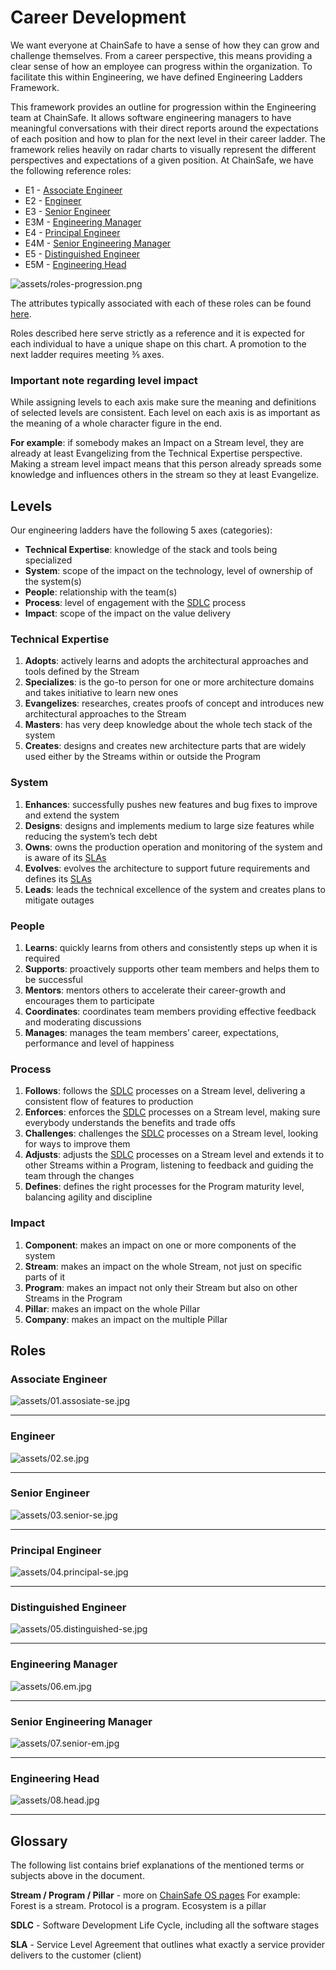 # Career Development

We want everyone at ChainSafe to have a sense of how they can grow and challenge themselves. From a career perspective, this means providing a clear sense of how an employee can progress within the organization. To facilitate this within Engineering, we have defined Engineering Ladders Framework.

This framework provides an outline for progression within the Engineering team at ChainSafe. It allows software engineering managers to have meaningful conversations with their direct reports around the expectations of each position and how to plan for the next level in their career ladder.
The framework relies heavily on radar charts to visually represent the different perspectives and expectations of a given position. At ChainSafe, we have the following reference roles:

- E1  - [Associate Engineer](#associate-engineer)
- E2 - [Engineer](#engineer)
- E3 - [Senior Engineer](#senior-engineer)
- E3M - [Engineering Manager](#engineering-manager)
- E4 - [Principal Engineer](#principal-engineer)
- E4M - [Senior Engineering Manager](#senior-engineering-manager)
- E5 - [Distinguished Engineer](#distinguished-engineer)
- E5M - [Engineering Head](#engineering-head)


![assets/roles-progression.png](assets/roles-progression.png)


The attributes typically associated with each of these roles can be found [here](#levels).

Roles described here serve strictly as a reference and it is expected for each individual to have a unique shape on this chart. A promotion to the next ladder requires meeting ⅗ axes.

### Important note regarding level impact

While assigning levels to each axis make sure the meaning and definitions of selected levels are consistent. Each level on each axis is as important as the meaning of a whole character figure in the end.

**For example**: if somebody makes an Impact on a Stream level, they are already at least Evangelizing from the Technical Expertise perspective. Making a stream level impact means that this person already spreads some knowledge and influences others in the stream so they at least Evangelize.

## Levels

Our engineering ladders have the following 5 axes (categories):
- **Technical Expertise**: knowledge of the stack and tools being specialized
- **System**: scope of the impact on the technology, level of ownership of the system(s)
- **People**: relationship with the team(s)
- **Process**: level of engagement with the [SDLC](#glossary) process
- **Impact**: scope of the impact on the value delivery 

### Technical Expertise

1. **Adopts**: actively learns and adopts the architectural approaches and tools defined by the Stream
2. **Specializes**: is the go-to person for one or more architecture domains and takes initiative to learn new ones
3. **Evangelizes**: researches, creates proofs of concept and introduces new architectural approaches to the Stream
4. **Masters**: has very deep knowledge about the whole tech stack of the system
5. **Creates**: designs and creates new architecture parts that are widely used either by the Streams within or outside the Program

### System
1. **Enhances**: successfully pushes new features and bug fixes to improve and extend the system
2. **Designs**: designs and implements medium to large size features while reducing the system’s tech debt
3. **Owns**: owns the production operation and monitoring of the system and is aware of its [SLAs](#glossary)
4. **Evolves**: evolves the architecture to support future requirements and defines its [SLAs](#glossary)
5. **Leads**: leads the technical excellence of the system and creates plans to mitigate outages

### People
1. **Learns**: quickly learns from others and consistently steps up when it is required
2. **Supports**: proactively supports other team members and helps them to be successful
3. **Mentors**: mentors others to accelerate their career-growth and encourages them to participate
4. **Coordinates**: coordinates team members providing effective feedback and moderating discussions
5. **Manages**: manages the team members’ career, expectations, performance and level of happiness

### Process
1. **Follows**: follows the [SDLC](#glossary) processes on a Stream level, delivering a consistent flow of features to production
2. **Enforces**: enforces the [SDLC](#glossary) processes on a Stream level, making sure everybody understands the benefits and trade offs
3. **Challenges**: challenges the [SDLC](#glossary) processes on a Stream level, looking for ways to improve them
4. **Adjusts**: adjusts the [SDLC](#glossary) processes on a Stream level and extends it to other Streams within a Program, listening to feedback and guiding the team through the changes
5. **Defines**: defines the right processes for the Program maturity level, balancing agility and discipline

### Impact
1. **Component**: makes an impact on one or more components of the system
2. **Stream**: makes an impact on the whole Stream, not just on specific parts of it
3. **Program**: makes an impact not only their Stream but also on other Streams in the Program
4. **Pillar**: makes an impact on the whole Pillar
5. **Company**: makes an impact on the multiple Pillar

## Roles

### Associate Engineer

![assets/01.assosiate-se.jpg](assets/01.assosiate-se.jpg)

---

### Engineer

![assets/02.se.jpg](assets/02.se.jpg)

---

### Senior Engineer

![assets/03.senior-se.jpg](assets/03.senior-se.jpg)

---

### Principal Engineer

![assets/04.principal-se.jpg](assets/04.principal-se.jpg)

---

### Distinguished Engineer

![assets/05.distinguished-se.jpg](assets/05.distinguished-se.jpg)

---

### Engineering Manager

![assets/06.em.jpg](assets/06.em.jpg)

---

### Senior Engineering Manager

![assets/07.senior-em.jpg](assets/07.senior-em.jpg)

---

### Engineering Head

![assets/08.head.jpg](assets/08.head.jpg)

---

## Glossary
The following list contains brief explanations of the mentioned terms or subjects above in the document.

**Stream / Program / Pillar** - more on [ChainSafe OS pages](https://www.notion.so/chainsafe/Core-Concepts-v1-0-1610247189c949fa9692de950518ac53)
For example: Forest is a stream. Protocol is a program. Ecosystem is a pillar

**SDLC** - Software Development Life Cycle, including all the software stages

**SLA** - Service Level Agreement that outlines what exactly a service provider delivers to the customer (client)